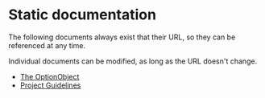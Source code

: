 <!-- u250430 -->

# Static documentation

The following documents always exist that their URL, so they can be referenced at any time.

Individual documents can be modified, as long as the URL doesn't change.

* [The OptionObject](https://spectrum-health-systems.github.io/tingen-documentation/static/the-optionobject#common-error-codes)
* [Project Guidelines](https://spectrum-health-systems.github.io/tingen-documentation/static/project-guidelines)
